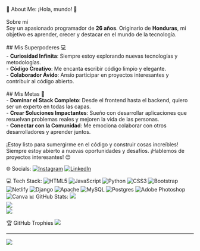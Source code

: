 💫 About Me:
¡Hola, mundo! 👋<br><br> Sobre mí<br>Soy un apasionado programador de **26 años**. Originario de **Honduras**, mi objetivo es aprender, crecer y destacar en el mundo de la tecnología.<br><br>## Mis Superpoderes 💻<br>- **Curiosidad Infinita**: Siempre estoy explorando nuevas tecnologías y metodologías.<br>- **Código Creativo**: Me encanta escribir código limpio y elegante.<br>- **Colaborador Ávido**: Ansío participar en proyectos interesantes y contribuir al código abierto.<br><br>## Mis Metas 🚀<br>- **Dominar el Stack Completo**: Desde el frontend hasta el backend, quiero ser un experto en todas las capas.<br>- **Crear Soluciones Impactantes**: Sueño con desarrollar aplicaciones que resuelvan problemas reales y mejoren la vida de las personas.<br>- **Conectar con la Comunidad**: Me emociona colaborar con otros desarrolladores y aprender juntos.<br><br>¡Estoy listo para sumergirme en el código y construir cosas increíbles! Siempre estoy abierto a nuevas oportunidades y desafíos. ¡Hablemos de proyectos interesantes! 😊<br>


🌐 Socials:
[![Instagram](https://img.shields.io/badge/Instagram-%23E4405F.svg?logo=Instagram&logoColor=white)](https://instagram.com/https://www.instagram.com/dear_cruz/) [![LinkedIn](https://img.shields.io/badge/LinkedIn-%230077B5.svg?logo=linkedin&logoColor=white)](https://linkedin.com/in/https://www.linkedin.com/in/dearcruz/) 

💻 Tech Stack:
![HTML5](https://img.shields.io/badge/html5-%23E34F26.svg?style=for-the-badge&logo=html5&logoColor=white) ![JavaScript](https://img.shields.io/badge/javascript-%23323330.svg?style=for-the-badge&logo=javascript&logoColor=%23F7DF1E) ![Python](https://img.shields.io/badge/python-3670A0?style=for-the-badge&logo=python&logoColor=ffdd54) ![CSS3](https://img.shields.io/badge/css3-%231572B6.svg?style=for-the-badge&logo=css3&logoColor=white) ![Bootstrap](https://img.shields.io/badge/bootstrap-%238511FA.svg?style=for-the-badge&logo=bootstrap&logoColor=white) ![Netlify](https://img.shields.io/badge/netlify-%23000000.svg?style=for-the-badge&logo=netlify&logoColor=#00C7B7) ![Django](https://img.shields.io/badge/django-%23092E20.svg?style=for-the-badge&logo=django&logoColor=white) ![Apache](https://img.shields.io/badge/apache-%23D42029.svg?style=for-the-badge&logo=apache&logoColor=white) ![MySQL](https://img.shields.io/badge/mysql-%2300000f.svg?style=for-the-badge&logo=mysql&logoColor=white) ![Postgres](https://img.shields.io/badge/postgres-%23316192.svg?style=for-the-badge&logo=postgresql&logoColor=white) ![Adobe Photoshop](https://img.shields.io/badge/adobe%20photoshop-%2331A8FF.svg?style=for-the-badge&logo=adobe%20photoshop&logoColor=white) ![Canva](https://img.shields.io/badge/Canva-%2300C4CC.svg?style=for-the-badge&logo=Canva&logoColor=white)
📊 GitHub Stats:
![](https://github-readme-stats.vercel.app/api?username=dearcruz&theme=synthwave&hide_border=false&include_all_commits=false&count_private=false)<br/>
![](https://github-readme-streak-stats.herokuapp.com/?user=dearcruz&theme=synthwave&hide_border=false)<br/>
![](https://github-readme-stats.vercel.app/api/top-langs/?username=dearcruz&theme=synthwave&hide_border=false&include_all_commits=false&count_private=false&layout=compact)

🏆 GitHub Trophies
![](https://github-profile-trophy.vercel.app/?username=dearcruz&theme=tokyonight&no-frame=false&no-bg=true&margin-w=4)

---
[![](https://visitcount.itsvg.in/api?id=dearcruz&icon=0&color=0)](https://visitcount.itsvg.in)

<!-- Proudly created with GPRM ( https://gprm.itsvg.in ) -->
